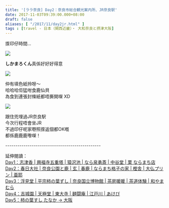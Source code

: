 ```yaml
---
title: '[ララ奈良] Day2：奈良市総合観光案内所、JR奈良駅'
date: 2017-11-03T09:39:00.000+08:00
draft: false
aliases: [ "/2017/11/day2jr.html" ]
tags : [travel - 日本（関西近畿）・ 大和奈良と摂津大阪]
---
```


揼印仔時間...  

[![](https://c1.staticflickr.com/5/4365/36735076284_54af975917_z.jpg)](https://c1.staticflickr.com/5/4365/36735076284_54af975917_z.jpg)

**しかまろくん**真係好好好得意  

[![](https://c1.staticflickr.com/5/4364/36735075564_382d973088_z.jpg)](https://c1.staticflickr.com/5/4364/36735075564_382d973088_z.jpg)

仲有填色紙拎呀～  
哈哈哈佢猛咁食鹿仙貝  
為食到連張封條紙都唔撕開㗎 XD  

[![](https://c1.staticflickr.com/5/4380/37413577012_ed5b3dd0bc_z.jpg)](https://c1.staticflickr.com/5/4380/37413577012_ed5b3dd0bc_z.jpg)

跟住兜埋過JR奈良駅  
今次行程唔會坐JR  
不過印仔呢家嘢照揼返個都OK嘅  
都係鹿鹿鹿嚟㗎！  
  
\-----------------------------------------------  
  
延伸閱讀：  
[Day1：志津香 | 興福寺五重塔 | 猿沢池 | なら泉勇斎 | 中谷堂 | 栗 ならまち店](https://www.hidie.net/2017/09/day-1.html)  
[Day2：春日大社 | 奈良公園と鹿 | 玄 | 春鹿 | ならまち格子の家 | 樫舎 | 大仏プリン | 亜耶](https://www.hidie.net/2017/09/day-2.html)  
[Day3：浮見堂 | 平宗柿の葉ずし | 奈良国立博物館 | 茶房暖暖 | 茶道体験 | 和やまむら](https://www.hidie.net/2017/09/day-3.html)  
[Day4：吉城園 | 天極堂 | 東大寺 | 麺闘庵 | 江戸川 | あけび](https://www.hidie.net/2017/09/day-4.html)  
[Day5：柿の葉すし たなか → 大阪](https://www.hidie.net/2017/09/day1.html)